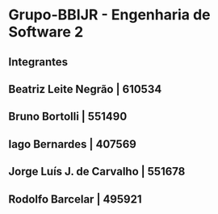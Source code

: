# Grupo-BBIJR - Engenharia de Software 2

## Integrantes

Beatriz Leite Negrão | 610534
-------------------------------------
Bruno Bortolli | 551490
-------------------------------------
Iago Bernardes | 407569
-------------------------------------
Jorge Luís J. de Carvalho | 551678
-------------------------------------
Rodolfo Barcelar | 495921
-------------------------------------
